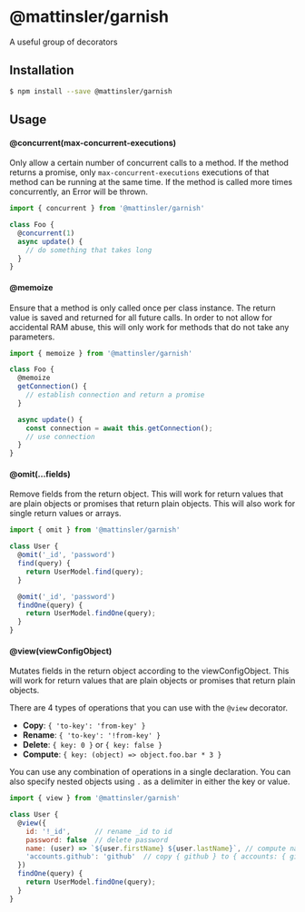 # @mattinsler/garnish

A useful group of decorators

## Installation

```bash
$ npm install --save @mattinsler/garnish
```

## Usage

#### @concurrent(max-concurrent-executions)

Only allow a certain number of concurrent calls to a method. If the method
returns a promise, only `max-concurrent-executions` executions of that method
can be running at the same time. If the method is called more times
concurrently, an Error will be thrown.

```javascript
import { concurrent } from '@mattinsler/garnish'

class Foo {
  @concurrent(1)
  async update() {
    // do something that takes long
  }
}
```

#### @memoize

Ensure that a method is only called once per class instance. The return
value is saved and returned for all future calls. In order to not allow for
accidental RAM abuse, this will only work for methods that do not take any
parameters.

```javascript
import { memoize } from '@mattinsler/garnish'

class Foo {
  @memoize
  getConnection() {
    // establish connection and return a promise
  }

  async update() {
    const connection = await this.getConnection();
    // use connection
  }
}
```

#### @omit(...fields)

Remove fields from the return object. This will work for return values that
are plain objects or promises that return plain objects. This will also work
for single return values or arrays.

```javascript
import { omit } from '@mattinsler/garnish'

class User {
  @omit('_id', 'password')
  find(query) {
    return UserModel.find(query);
  }

  @omit('_id', 'password')
  findOne(query) {
    return UserModel.findOne(query);
  }
}
```

#### @view(viewConfigObject)

Mutates fields in the return object according to the viewConfigObject. This will
work for return values that are plain objects or promises that return plain objects.

There are 4 types of operations that you can use with the `@view` decorator.

- **Copy**: `{ 'to-key': 'from-key' }`
- **Rename**: `{ 'to-key': '!from-key' }`
- **Delete**: `{ key: 0 }` or `{ key: false }`
- **Compute**: `{ key: (object) => object.foo.bar * 3 }`

You can use any combination of operations in a single declaration. You can also
specify nested objects using `.` as a delimiter in either the key or value.

```javascript
import { view } from '@mattinsler/garnish'

class User {
  @view({
    id: '!_id',      // rename _id to id
    password: false  // delete password
    name: (user) => `${user.firstName} ${user.lastName}`, // compute name
    'accounts.github': 'github'  // copy { github } to { accounts: { github }}
  })
  findOne(query) {
    return UserModel.findOne(query);
  }
}
```
